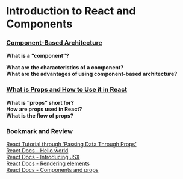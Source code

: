 # Introduction to React and Components

### [Component-Based Architecture](https://www.tutorialspoint.com/software_architecture_design/component_based_architecture.htm)

**What is a “component”?**  

**What are the characteristics of a component?**  
**What are the advantages of using component-based architecture?**  

### [What is Props and How to Use it in React](https://itnext.io/what-is-props-and-how-to-use-it-in-react-da307f500da0#:~:text=%E2%80%9CProps%E2%80%9D%20is%20a%20special%20keyword,way%20from%20parent%20to%20child)  

**What is “props” short for?**  
**How are props used in React?**  
**What is the flow of props?**  


### Bookmark and Review
[React Tutorial through ‘Passing Data Through Props’](https://reactjs.org/tutorial/tutorial.html)  
[React Docs - Hello world](https://reactjs.org/docs/hello-world.html)  
[React Docs - Introducing JSX](https://reactjs.org/docs/introducing-jsx.html)  
[React Docs - Rendering elements](https://reactjs.org/docs/rendering-elements.html)  
[React Docs - Components and props](https://reactjs.org/docs/components-and-props.html)  
